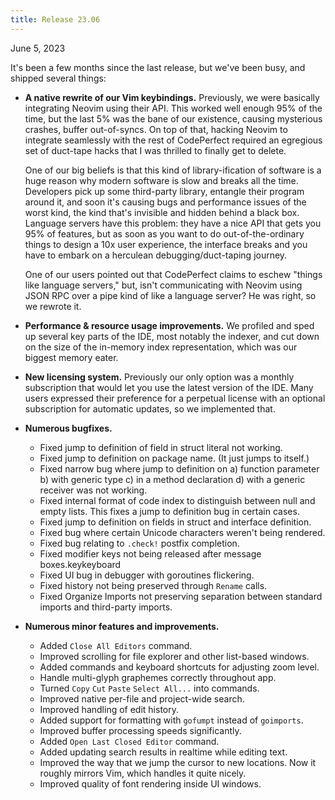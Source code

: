 ```yaml
---
title: Release 23.06
---
```


June 5, 2023

It's been a few months since the last release, but we've been busy, and shipped
several things:

- **A native rewrite of our Vim keybindings.** Previously, we were basically
  integrating Neovim using their API. This worked well enough 95% of the time,
  but the last 5% was the bane of our existence, causing mysterious crashes,
  buffer out-of-syncs. On top of that, hacking Neovim to integrate seamlessly
  with the rest of CodePerfect required an egregious set of duct-tape hacks that
  I was thrilled to finally get to delete.

  One of our big beliefs is that this kind of library-ification of software is a
  huge reason why modern software is slow and breaks all the time. Developers
  pick up some third-party library, entangle their program around it, and soon
  it's causing bugs and performance issues of the worst kind, the kind that's
  invisible and hidden behind a black box. Language servers have this problem:
  they have a nice API that gets you 95% of features, but as soon as you want to
  do out-of-the-ordinary things to design a 10x user experience, the interface
  breaks and you have to embark on a herculean debugging/duct-taping journey.

  One of our users pointed out that CodePerfect claims to eschew "things like
  language servers," but, isn't communicating with Neovim using JSON RPC over a
  pipe kind of like a language server? He was right, so we rewrote it.

- **Performance & resource usage improvements.** We profiled and sped up several
  key parts of the IDE, most notably the indexer, and cut down on the size of the
  in-memory index representation, which was our biggest memory eater.

- **New licensing system.** Previously our only option was a monthly
  subscription that would let you use the latest version of the IDE. Many users
  expressed their preference for a perpetual license with an optional
  subscription for automatic updates, so we implemented that.

- **Numerous bugfixes.**

  - Fixed jump to definition of field in struct literal not working.
  - Fixed jump to definition on package name. (It just jumps to itself.)
  - Fixed narrow bug where jump to definition on a) function parameter b) with
    generic type c) in a method declaration d) with a generic receiver was not
    working.
  - Fixed internal format of code index to distinguish between null and empty
    lists. This fixes a jump to definition bug in certain cases.
  - Fixed jump to definition on fields in struct and interface definition.
  - Fixed bug where certain Unicode characters weren't being rendered.
  - Fixed bug relating to `.check!` postfix completion.
  - Fixed modifier keys not being released after message boxes.keykeyboard
  - Fixed UI bug in debugger with goroutines flickering.
  - Fixed history not being preserved through `Rename` calls.
  - Fixed Organize Imports not preserving separation between standard imports
    and third-party imports.

- **Numerous minor features and improvements.**

  - Added `Close All Editors` command.
  - Improved scrolling for file explorer and other list-based windows.
  - Added commands and keyboard shortcuts for adjusting zoom level.
  - Handle multi-glyph graphemes correctly throughout app.
  - Turned `Copy` `Cut` `Paste` `Select All...` into commands.
  - Improved native per-file and project-wide search.
  - Improved handling of edit history.
  - Added support for formatting with `gofumpt` instead of `goimports`.
  - Improved buffer processing speeds significantly.
  - Added `Open Last Closed Editor` command.
  - Added updating search results in realtime while editing text.
  - Improved the way that we jump the cursor to new locations. Now it roughly
    mirrors Vim, which handles it quite nicely.
  - Improved quality of font rendering inside UI windows.
